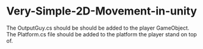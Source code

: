 # Very-Simple-2D-Movement-in-unity

The OutputGuy.cs should be should be added to the player GameObject.
The Platform.cs file should be added to the platform the player stand on top of.
